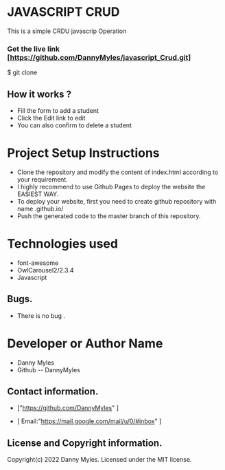 # JAVASCRIPT CRUD
This is a simple CRDU javascrip Operation


### Get the live link [https://github.com/DannyMyles/javascript_Crud.git]

$ git clone

 ## How it works ?

 - Fill the form to add a student
 - Click the Edit link to edit
 - You can also confirm to delete a student


# Project Setup Instructions

* Clone the repository and modify the content of index.html according to your requirement.
* I highly recommend to use Github Pages to deploy the website the EASIEST WAY.
* To deploy your website, first you need to create github repository with name <your-github-username>.github.io/
* Push the generated code to the master branch of this repository.

# **Technologies used**

- font-awesome
- OwlCarousel2/2.3.4
- Javascript

## Bugs.
- There is no bug .

# **Developer or Author Name**
- Danny Myles
- Github -- DannyMyles

## **Contact information.**
+  ["https://github.com/DannyMyles" ]

+  [ Email:"https://mail.google.com/mail/u/0/#inbox" ]

## **License and Copyright information.**

Copyright(c) 2022 Danny Myles.
 Licensed under the MIT license.
